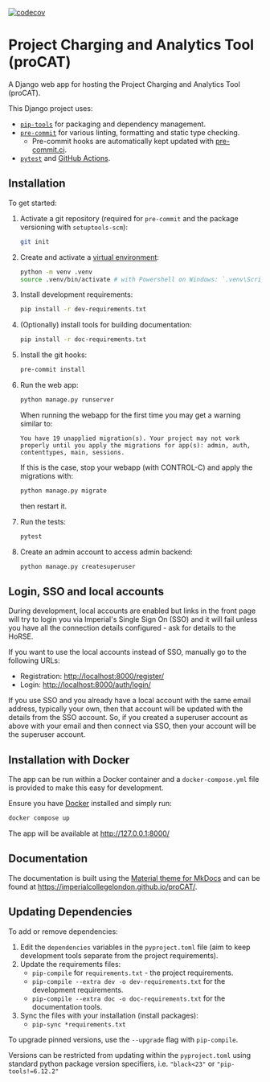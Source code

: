 <!-- markdownlint-disable MD041 -->
[![codecov](https://codecov.io/gh/ImperialCollegeLondon/proCAT/graph/badge.svg?token=A9KNEMYXXN)](https://codecov.io/gh/ImperialCollegeLondon/proCAT)

# Project Charging and Analytics Tool (proCAT)

A Django web app for hosting the Project Charging and Analytics Tool (proCAT).

This Django project uses:

- [`pip-tools`][pip-tools] for packaging and dependency management.
- [`pre-commit`][pre-commit] for various linting, formatting and static type checking.
  - Pre-commit hooks are automatically kept updated with [pre-commit.ci][pre-commit.ci].
- [`pytest`][pytest] and [GitHub Actions][GitHub Actions].

## Installation

To get started:

1. Activate a git repository (required for `pre-commit` and the package versioning with
`setuptools-scm`):

   ```bash
   git init
   ```

1. Create and activate a [virtual environment]:

   ```bash
   python -m venv .venv
   source .venv/bin/activate # with Powershell on Windows: `.venv\Scripts\Activate.ps1`
   ```

1. Install development requirements:

   ```bash
   pip install -r dev-requirements.txt
   ```

1. (Optionally) install tools for building documentation:

   ```bash
   pip install -r doc-requirements.txt
   ```

1. Install the git hooks:

   ```bash
   pre-commit install
   ```

1. Run the web app:

   ```bash
   python manage.py runserver
   ```

   When running the webapp for the first time you may get a warning similar to:

   `You have 19 unapplied migration(s). Your project may not work properly until you apply the migrations for app(s): admin, auth, contenttypes, main, sessions.`

   If this is the case, stop your webapp (with CONTROL-C) and apply the migrations with:

   ```bash
   python manage.py migrate
   ```

   then restart it.

1. Run the tests:

   ```bash
   pytest
   ```

1. Create an admin account to access admin backend:

   ```bash
   python manage.py createsuperuser
   ```

## Login, SSO and local accounts

During development, local accounts are enabled but links in the front page will try to
login you via Imperial's Single Sign On (SSO) and it will fail unless you have all the
connection details configured - ask for details to the HoRSE.

If you want to use the local accounts instead of SSO, manually go to the following URLs:

- Registration: <http://localhost:8000/register/>
- Login: <http://localhost:8000/auth/login/>

If you use SSO and you already have a local account with the same email address,
typically your own, then that account will be updated with the details from the SSO
account. So, if you created a superuser account as above with your email and then
connect via SSO, then your account will be the superuser account.

## Installation with Docker

The app can be run within a Docker container and a `docker-compose.yml` file is provided to make this easy for development.

Ensure you have [Docker][Docker] installed and simply run:

```bash
docker compose up
```

The app will be available at <http://127.0.0.1:8000/>

## Documentation

The documentation is built using the [Material theme for MkDocs](https://squidfunk.github.io/mkdocs-material/) and can be found at <https://imperialcollegelondon.github.io/proCAT/>.

## Updating Dependencies

To add or remove dependencies:

1. Edit the `dependencies` variables in the `pyproject.toml` file (aim to keep
development tools separate from the project requirements).
1. Update the requirements files:
   - `pip-compile` for `requirements.txt` - the project requirements.
   - `pip-compile --extra dev -o dev-requirements.txt` for the development requirements.
   - `pip-compile --extra doc -o doc-requirements.txt` for
the documentation tools.
1. Sync the files with your installation (install packages):
   - `pip-sync *requirements.txt`

To upgrade pinned versions, use the `--upgrade` flag with `pip-compile`.

Versions can be restricted from updating within the `pyproject.toml` using standard
python package version specifiers, i.e. `"black<23"` or `"pip-tools!=6.12.2"`

[pip-tools]: https://pip-tools.readthedocs.io/en/stable/
[pre-commit]: https://pre-commit.com/
[pytest]: https://pytest.org/
[GitHub Actions]: https://github.com/features/actions
[pre-commit.ci]: https://pre-commit.ci
[Docker]: https://docs.docker.com/desktop/
[virtual environment]: https://docs.python.org/3/library/venv.html
